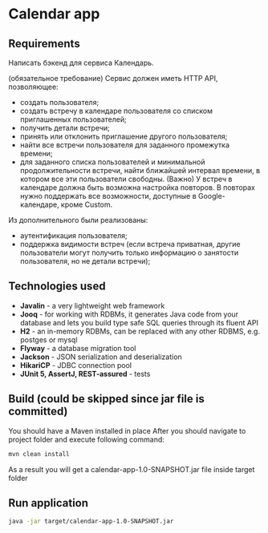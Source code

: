 # Calendar app

## Requirements
Написать бэкенд для сервиса Календарь.

(обязательное требование) Сервис должен иметь HTTP API, позволяющее:
* создать пользователя;
* создать встречу в календаре пользователя со списком приглашенных пользователей;
* получить детали встречи;
* принять или отклонить приглашение другого пользователя;
* найти все встречи пользователя для заданного промежутка времени;
* для заданного списка пользователей и минимальной продолжительности встречи, найти ближайшей интервал времени, в котором все эти пользователи свободны.
(Важно) У встреч в календаре должна быть возможна настройка повторов. В повторах нужно поддержать все возможности, доступные в Google-календаре, кроме Сustom.

Из дополнительного были реализованы:
* аутентификация пользователя;
* поддержка видимости встреч (если встреча приватная, другие пользователи могут получить только информацию о занятости пользователя, но не детали встречи);

## Technologies used
- **Javalin** - a very lightweight web framework
- **Jooq** - for working with RDBMs, it generates Java code from your database and lets you build type safe SQL queries through its fluent API
- **H2** - an in-memory RDBMs, can be replaced with any other RDBMS, e.g. postges or mysql
- **Flyway** - a database migration tool
- **Jackson** - JSON serialization and deserialization
- **HikariCP** - JDBC connection pool
- **JUnit 5, AssertJ, REST-assured** - tests

## Build (could be skipped since jar file is committed)
You should have a Maven installed in place
After you should navigate to project folder and execute following command:
```bash
mvn clean install
```
As a result you will get a calendar-app-1.0-SNAPSHOT.jar file inside target folder

## Run application
```bash
java -jar target/calendar-app-1.0-SNAPSHOT.jar 
```

